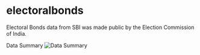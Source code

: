 # electoralbonds
Electoral Bonds data from SBI was made public by the Election Commission of India. 

Data Summary
![Data Summary](https://raw.githubusercontent.com/arafkarsh/electoralBonds/master/diagrams/EB-Linking-Data.png)

